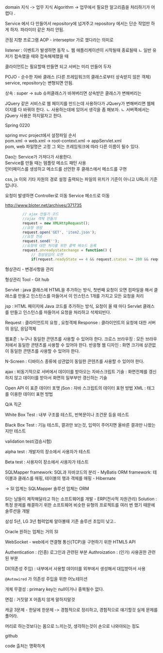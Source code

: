 domain 지식 -> 업무 지식
Algorithm -> 업무에서 필요한 알고리즘을 처리하기가 어렵다 .


Service 에서 다 만들어서 repository에 넘겨주고 repository 에서는 단순 작업만 하게 하자. 파라미터 같은 처리 안됨. 

관점 지향 프로그램 AOP - interseptor 가로 챘다라는 의미로 

listener : 이벤트가 발생하면 동작
  ㄴ 웹 애플리케이션이 시작될때 종료될때 
  ㄴ 일반 유저가 접속했을 때와 접속해제했을 때 

클라이언트는 필요할때 만들면 되고 서버는 미리 만들어 두자 

POJO - 순수한 자바 클래스 (다른 프레임워크의 클래스로부터 상속받지 않은 객체) 
service, repository는 변형되면 안됨. 

상속 : super -> sub  슈퍼클래스가 바껴버리면 상속받은 클래스가 변해버리는 

JQuery 같은 서비스로 웹 페이지를 만드는데 사용하다가 JQuery가 변해버리면 웹페이지를 다 바꿔야 한다. 
ㄴ 사용하는데에 있어서 생각을 좀 해보자. 
ㄴ 서버쪽에서는 jQuery 사용은 하지말자고 한다. 



Spring 0220 

spring mvc project에서 설정파일 순서  
pom.xml -> web.xml -> root-context.xml -> appServlet.xml   
pom, web 파일명은 고정 그 외는 프레임워크에 따라 다른 이름이 될수 있다.   

Dao는 Service가 가져다가 사용한다.   
Service를 만들 때는 템플릿 메소드 패턴 사용  
인터페이스를 생성하고 메소드를 선언한 후 클래스에서 메소드를 구현   

css, js 이외 기타 자원의 경로 설정
출력되는 파일의 위치가 기준이 아니고 URL이 기준입니다. 


요청이 발생하면 Controller로 이동 
Service 메소드로 이동




http://www.bloter.net/archives/371735





```javascript
		// ajax 만들기 코드 
		//ajax 객체 만들기 
		request = new XMLHttpRequest();
		//요청 생성 
		request.open('GET', 'item2.json');
		//요청 전송
		request.send('');
		//요청에 대한 처리를 위한 콜백 메소드 등록
		request.onreadystatechange = function() {
			// 정상응답이 오면 
			if(request.readyState == 4 && request.status >= 200 && request.status < 300){
```



형상관리 - 변경사항을 관리 

형상관리 Tool - Git hub

Servlet : java 클래스에 HTML을 추가하는 방식, 첫번째 요청이 오면 컴파일을 해서 클래스를 만들고 인스턴스를 마들어서 이 인스턴스 1개를 가지고 모든 요청을 처리 

jsp : HTML 페이지에 Java 코드를 추가하는 방식, 요청이 올 때 마다 Servlet 클래스를 만들고 인스턴스를 마들어서 요청을 처리하고 삭제되빈다. 

Request : 클라이언트의 요청 , 요청객체
Response : 클라이언트의 요청에 대한 서버의 응답, 응답객체 

웹표준 : 누구나 동일한 콘텐츠를 사용할 수 있어야 한다. 
크로스 브라우징 : 모든 브라우저에서 동일한 콘텐츠를 사용할 수 있어야 한다. 
반응형 웹 디자인 : 화면 크기에 상관없이 동일한 콘텐츠를 사용할 수 있어야 한다. 

N-Screen : 디바이스 종류에 상관없이 동일한 콘텐츠를 사용할 수 있어야 한다. 

ajax : 비동기적으로 서버에서 데이터를 받아오는 자바스크립트 기술
	: 화면전체를 갱신하지 않고 데이터를 받아서 화면의 일부부만 갱신하는  기술 

Open API 이 표준 데이터 포맷
jSon : 자바 스크립트의 데이터 표현 방법
XML : 태그를 이용한 데이터 표현 방법 


Q/A 직군

White Box Test  : 내부 구조를 테스트, 반복문이나 조건문 등을 테스트

Black Box Test : 기능 테스트, 결과만 보는것, 입력이 주어지면 올바른 결과만 나왔는지만 테스트 


validation test(검승시험)

alpha test : 개발자의 장소에서 사용자가 테스트 

Beta test : 사용자이 장소에서 사용자가 테스트 


SQLMapper framework: SQL과 자바코드의 분리 - MyBatis 
ORM framework: 테이블과 클래스를 매핑, 테이블의 행과 객체를 매핑 - Hibernate 


-> SI 업계는 SQLMapper 솔루션 업체는 ORM

SI는 남들이 제작해달라고 하는 소프트웨어를 개발 - ERP(전사적 자원관리) 
Solution : 특정 문제를 해결하기 위한 소프트웨어 
	 비슷한 유형의 프로젝트를 여러 번 했기 때문에 솔루션을 개발 

삼성 5년, LG 3년 협력업체 알아볼때 기준 
솔루션 초입이 낮고.. 

Oracle 원하는  업체는 거의  SI

WebSocket  - web에서 연결형 통신(TCP)을 구현하기 위한 HTML5 API


Authentication : (인증) 로그인과 관련된 부분
Authroization : (인가) 사용권한 관련된 부분

DI(의존성 주입) : 내부에서 사용할 데이터를 외부에서 생성해서 대입받아서 사용

`@Autowired` 가 의존성 주입을 위한 어노테이션
	
	
개체 무결성 : primary key는 null이거나 중복될수 없다. 







면접 : 
거짓말 X 
어줍지 않게 말하지말것


캐글 3문제 - 한달에 한문제 -> 경험적으로 정리하고, 경험적으로 얘기할것 
실제 문제를 풀어라. 

머리로 하는것보다는 몸으로 느끼는것, 생각하는것이 손으로 나와야되는 정도

github 

code 출처는 명확하게






































